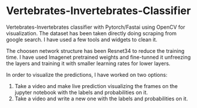 # Vertebrates-Invertebrates-Classifier
Vertebrates-Invertebrates classifier with Pytorch/Fastai using OpenCV for visualization.
The dataset has been taken directly doing scraping from google search. I have used a few tools and widgets to clean it. 

The choosen network structure has been Resnet34 to reduce the training time. I have used Imagenet pretrained weights and fine-tunned it unfreezing the layers and training it with smaller learning rates 
for lower layers.

In order to visualize the predictions, I have worked on two options:
1) Take a video and make live prediction visualizing the frames on the jupyter notebook with the labels and probabilities on it.
2) Take a video and write a new one with the labels and probabilities on it.
